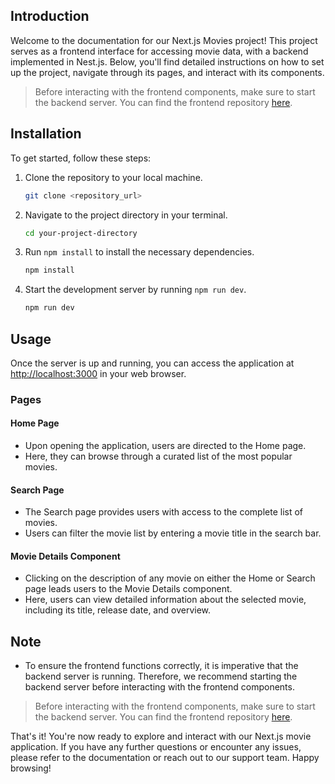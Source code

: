 ## Introduction

Welcome to the documentation for our Next.js Movies project! This project serves as a frontend interface for accessing movie data, with a backend implemented in Nest.js. Below, you'll find detailed instructions on how to set up the project, navigate through its pages, and interact with its components.

> Before interacting with the frontend components, make sure to start the backend server. You can find the frontend repository [here](<https://github.com/ArnoldEsquivel/nest-back.git>).

## Installation

To get started, follow these steps:

1. Clone the repository to your local machine.
    ```bash
    git clone <repository_url>
    ```

2. Navigate to the project directory in your terminal.
    ```bash
    cd your-project-directory
    ```

3. Run `npm install` to install the necessary dependencies.
    ```bash
    npm install
    ```

4. Start the development server by running `npm run dev`.
    ```bash
    npm run dev
    ```

## Usage

Once the server is up and running, you can access the application at [http://localhost:3000](http://localhost:3000) in your web browser.

### Pages

#### Home Page
- Upon opening the application, users are directed to the Home page.
- Here, they can browse through a curated list of the most popular movies.

#### Search Page
- The Search page provides users with access to the complete list of movies.
- Users can filter the movie list by entering a movie title in the search bar.

#### Movie Details Component
- Clicking on the description of any movie on either the Home or Search page leads users to the Movie Details component.
- Here, users can view detailed information about the selected movie, including its title, release date, and overview.

## Note
- To ensure the frontend functions correctly, it is imperative that the backend server is running. Therefore, we recommend starting the backend server before interacting with the frontend components.

> Before interacting with the frontend components, make sure to start the backend server. You can find the frontend repository [here](<https://github.com/ArnoldEsquivel/nest-back.git>).

That's it! You're now ready to explore and interact with our Next.js movie application. If you have any further questions or encounter any issues, please refer to the documentation or reach out to our support team. Happy browsing!
